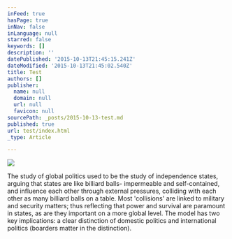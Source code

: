 ```yaml
---
inFeed: true
hasPage: true
inNav: false
inLanguage: null
starred: false
keywords: []
description: ''
datePublished: '2015-10-13T21:45:15.241Z'
dateModified: '2015-10-13T21:45:02.540Z'
title: Test
authors: []
publisher:
  name: null
  domain: null
  url: null
  favicon: null
sourcePath: _posts/2015-10-13-test.md
published: true
url: test/index.html
_type: Article

---
```

![](https://the-grid-user-content.s3-us-west-2.amazonaws.com/ea681075-f209-486f-9ddf-8957f2d8ffe3.png)

The study of global politics used to be the study of independence states, arguing that states are like billiard balls- impermeable and self-contained, and influence each other through external pressures, colliding with each other as many billiard balls on a table. Most 'collisions' are linked to military and security matters; thus reflecting that power and survival are paramount in states, as are they important on a more global level. The model has two key implications: a clear distinction of domestic politics and international politics (boarders matter in the distinction).